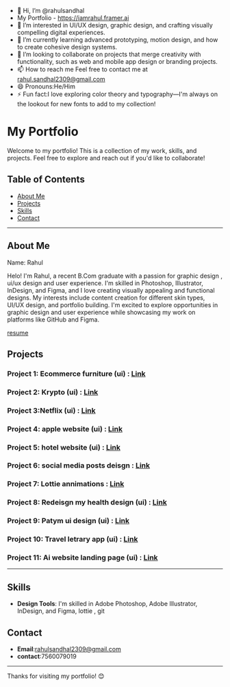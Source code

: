 - 👋 Hi, I’m @rahulsandhal
- My Portfolio - https://iamrahul.framer.ai
- 👀 I’m interested in UI/UX design, graphic design, and crafting visually compelling digital experiences.
- 🌱 I’m currently learning advanced prototyping, motion design, and how to create cohesive design systems.
- 💞️ I’m looking to collaborate on projects that merge creativity with functionality, such as web and mobile app design or branding projects.
- 📫 How to reach me Feel free to contact me at rahul.sandhal2309@gmail.com
- 😄 Pronouns:He/Him
- ⚡ Fun fact:I love exploring color theory and typography—I'm always on the lookout for new fonts to add to my collection!

# My Portfolio

Welcome to my portfolio! This is a collection of my work, skills, and projects. Feel free to explore and reach out if you'd like to collaborate!

## Table of Contents
- [About Me](#about-me)
- [Projects](#projects)
- [Skills](#skills)
- [Contact](#contact)

---

## About Me

Name: Rahul

Helo! I'm Rahul, a recent B.Com graduate with a passion for graphic design , ui/ux design and user experience. I'm skilled in Photoshop, Illustrator, InDesign, and Figma, and I love creating visually appealing and functional designs. My interests include content creation for different skin types, UI/UX design, and portfolio building. I'm excited to explore opportunities in graphic design and user experience while showcasing my work on platforms like GitHub and Figma. 

[resume](https://github.com/user-attachments/files/19532215/resume.pdf)


## Projects

### Project 1: Ecommerce furniture (ui)   :  [Link](https://github.com/rahulsandhal/Ecommerce-furnutire)


### Project 2: Krypto  (ui)                :  [Link ](https://github.com/rahulsandhal/krypto)


### Project 3:Netflix (ui)                 :  [Link](https://github.com/rahulsandhal/Netflix-redesign)


### Project 4: apple website (ui)          :  [Link ](https://github.com/rahulsandhal/apple-website)


### Project 5: hotel website  (ui)         :  [Link ](https://github.com/rahulsandhal/Hotel-website)


### Project 6: social media posts deisgn         :  [Link ](https://github.com/rahulsandhal/instagram-posts-design)


### Project 7: Lottie annimations         :  [Link ](https://github.com/rahulsandhal/lottie-files)


### Project 8: Redeisgn my health design  (ui)       :  [Link ](https://github.com/rahulsandhal/redesign-my-health-ui)


### Project 9: Patym ui design  (ui)       :  [Link ](https://github.com/rahulsandhal/Paytm-ui-design)


### Project 10: Travel letrary app  (ui)     :  [Link ](https://github.com/rahulsandhal/Travel-Itinerary-App)


### Project 11: Ai website landing page  (ui)     :  [Link ](https://github.com/rahulsandhal/Ai-website-landing-page)

---

## Skills


- **Design Tools**: I'm skilled in Adobe Photoshop, Adobe Illustrator, InDesign, and Figma, lottie , git 

## Contact

- **Email**:rahulsandhal2309@gmail.com
- **contact**:7560079019

---

Thanks for visiting my portfolio! 😊


<!---
rahulsandhal/rahulsandhal is a ✨ special ✨ repository because its `README.md` (this file) appears on your GitHub profile.
You can click the Preview link to take a look at your changes.
--->
